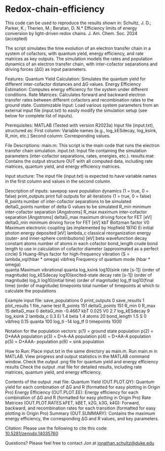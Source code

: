 # Redox-chain-efficiency

This code can be used to reproduce the results shown in:
Schultz, J. D.; Parker, K.; Therien, M.; Beratan, D. N.* Efficiency limits of energy conversion by light-driven redox chains. J. Am. Chem. Soc. 2024 (accepted)

The script simulates the time evolution of an electron transfer chain in a system of cofactors, with quantum yield, energy efficiency, and rate matrices as key outputs. The simulation models the rates and population dynamics of an electron transfer chain, with inter-cofactor separations and driving forces (ΔG) as input parameters.

Features:
  Quantum Yield Calculation: Simulates the quantum yield for different inter-cofactor distances and ΔG values.
  Energy Efficiency Estimation: Computes energy efficiency for the system under different conditions.
  Rate Matrices: Calculates forward and backward electron transfer rates between different cofactors and recombination rates to the ground state.
  Customizable Input: Load various system parameters from an external input file (input.txt) to easily modify the simulation setup (see below for                          complete list of inputs).

Prerequisites:
  MATLAB (Tested with version R2023a)
  Input file (input.txt), structured as:
    First column: Variable names (e.g., log_kESdecay, log_ksink, R_min, etc.)
    Second column: Corresponding values.

File Descriptions:
  main.m: This script is the main code that runs the electron transfer chain simulation.
  input.txt: Input file containing the simulation parameters (inter-cofactor separations, rates, energies, etc.).
  results.mat: Contains the output structure OUT with all computed data, including rate matrices, quantum yield, and energy efficiency matrices.

Input stucture:
  The input file (input.txt) is expected to have variable names in the first column and values in the second column.

Description of inputs: 
  savepop         save population dynamics (1 = true, 0 = false)
  print_outputs   print full outputs for all iterations (1 = true, 0 = false)
  R_points        number of inter-cofactor separations to be simulated
  deltaG_points   number of delta G values to be simulated
  R_min           minimum inter-cofactor separation [Angstroms]
  R_max           maximum inter-cofactor separation [Angstroms]
  deltaG_max      maximum driving force for FET [eV]
  deltaG_min      minimum driving force for FET [eV]
  kbT             Boltzman factor
  V0              Maximum electronic coupling (as implemented by Hopfield 1974)
  Ei              initial photon energy deposited [eV]
  lambda_c        classical reorganization energy (outer- and inner-sphere contributions) [eV]
  beta            wavefunction decay constant
  atoms           number of atoms in each cofactor
  bond_length     crude bond length to use in calculation of cofactor diameter (approximated as a perfect circle)
  S               Huang-Rhys factor for high-frequency vibration (S = lambda_vq/(hbar * omega)
  vibfreq         Frequency of quantum mode (hbar * omega)  
  quanta          Maximum vibrational quanta
  log_ksink       log10(sink rate [s-1]) (order of magnitude)
  log_kESdecay    log10(excited-state decay rate [s-1]) (order of magnitude)
  log_ti          log10(initial time) (order of magnitude)
  log_tf          log10(final time) (order of magnitude)
  timepoints      total number of timepoints at which to calculate the populations

Example input file:
  save_populations 0
  print_outputs 0
  save_results 1
  plot_results 1
  file_name test
  R_points 151
  deltaG_points 151
  R_min 0
  R_max 15
  deltaG_max 0
  deltaG_min -0.4667
  kbT 0.025
  V0 2.7
  log_kESdecay 9
  log_ksink 2
  lambda_c 0.3
  Ei 1.4
  beta 1.4
  atoms 20
  bond_length 1.5
  S 0
  vibfreq 0.15
  quanta 100
  log_ti -14
  log_tf 0
  timepoints 1000

Notation for the population vectors:
p(1) = ground state population
p(2) = D*AAA population
p(3) = D+A-AA population
p(4) = D+AA-A population
p(5) = D+AAA- population
p(6) = sink population

How to Run:
  Place input.txt in the same directory as main.m.
  Run main.m in MATLAB.
  View progress and output statistics in the MATLAB command window.
  Check the output .png file for quantum yield and energy efficiency results
  Check the output .mat file for detailed results, including rate matrices, quantum yield, and energy efficiency.
  
Contents of the output .mat file:
  Quantum Yield (OUT.PLOT.QY): Quantum yield for each combination of ΔG and R (formatted for easy plotting in Origin Pro)
  Energy Efficiency (OUT.PLOT.EE): Energy efficiency for each combination of ΔG and R (formatted for easy plotting in Origin Pro)
  Rate Matrices (OUT.PLOT.RATES.kFET, kBET, k2G, k3G, k4G): Forward, backward, and recombination rates for each transition (formatted for easy     
                                                            plotting in Origin Pro)
  Summary (OUT.SUMMARY): Contains the maximum energy efficiency, the corresponding ΔG and R values, and key parameters.

Citation:
  Please use the following to cite this code: [10.5281/zenodo.14035760](https://doi.org/10.5281/zenodo.14035760)

Questions? Please feel free to contact Jon at jonathan.schultz@duke.edu
